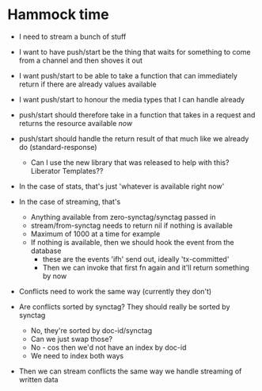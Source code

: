 # Hammock time

- I need to stream a bunch of stuff
- I want to have push/start be the thing that waits for something to come from a channel and then shoves it out
- I want push/start to be able to take a function that can immediately return if there are already values available
- I want push/start to honour the media types that I can handle already

-  push/start should therefore take in a function that takes in a request and returns the resource available *now*
-  push/start should handle the return result of that much like we already do (standard-response)
    - Can I use the new library that was released to help with this? Liberator Templates??


- In the case of stats, that's just 'whatever is available right now'
- In the case of streaming, that's
    - Anything available from zero-synctag/synctag passed in
    - stream/from-synctag needs to return nil if nothing is available
    - Maximum of 1000 at a time for example
    - If nothing is available, then we should hook the event from the database 
        - these are the events 'ifh' send out, ideally 'tx-committed'
        - Then we can invoke that first fn again and it'll return something by now


- Conflicts need to work the same way (currently they don't)
- Are conflicts sorted by synctag? They should really be sorted by synctag
  - No, they're sorted by doc-id/synctag
  - Can we just swap those?
  - No - cos then we'd not have an index by doc-id
  - We need to index both ways
- Then we can stream conflicts the same way we handle streaming of written data


